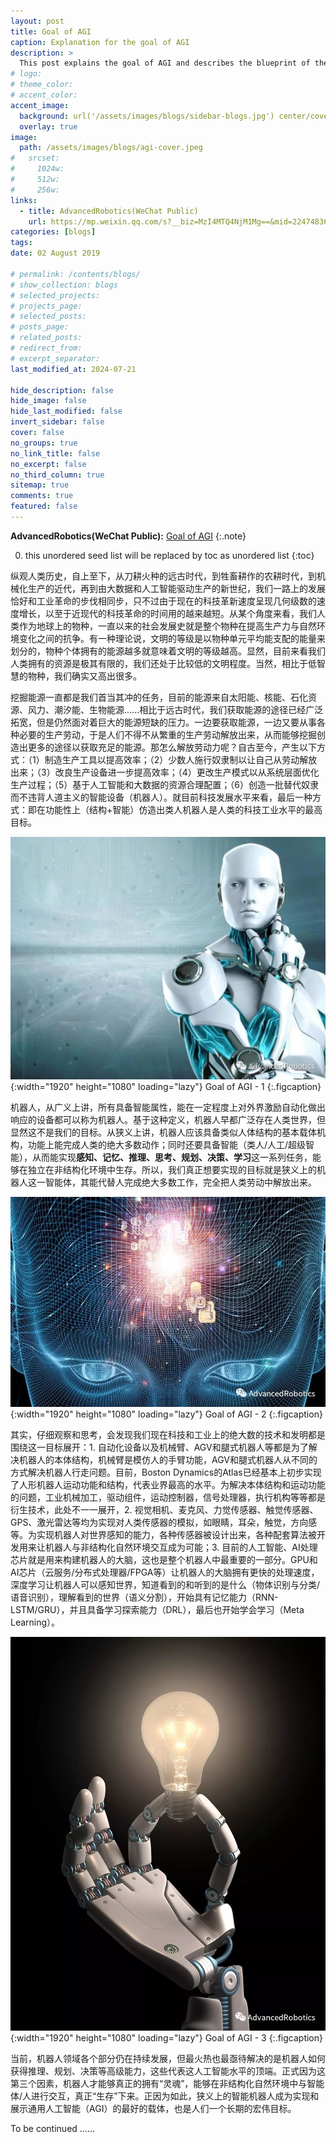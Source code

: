 ```yaml
---
layout: post
title: Goal of AGI
caption: Explanation for the goal of AGI
description: >
  This post explains the goal of AGI and describes the blueprint of the goal.
# logo:
# theme_color:
# accent_color:
accent_image:
  background: url('/assets/images/blogs/sidebar-blogs.jpg') center/cover
  overlay: true
image:
  path: /assets/images/blogs/agi-cover.jpeg
#   srcset:
#     1024w:
#     512w:
#     256w:
links:
  - title: AdvancedRobotics(WeChat Public)
    url: https://mp.weixin.qq.com/s?__biz=MzI4MTQ4NjM1Mg==&mid=2247483676&idx=1&sn=e5182b0a1f972f3b2b22d82a83f136f5&chksm=eba93463dcdebd7599fbc80d42d6eab79ace2063fc8ee53874f6161c19169cc13ab6544a0916&token=1977923450&lang=zh_CN#rd
categories: [blogs]
tags:
date: 02 August 2019

# permalink: /contents/blogs/
# show_collection: blogs
# selected_projects:
# projects_page:
# selected_posts:
# posts_page:
# related_posts:
# redirect_from:
# excerpt_separator:
last_modified_at: 2024-07-21

hide_description: false
hide_image: false
hide_last_modified: false
invert_sidebar: false
cover: false
no_groups: true
no_link_title: false
no_excerpt: false
no_third_column: true
sitemap: true
comments: true
featured: false
---
```


**AdvancedRobotics(WeChat Public):** [Goal of AGI](https://mp.weixin.qq.com/s?__biz=MzI4MTQ4NjM1Mg==&mid=2247483676&idx=1&sn=e5182b0a1f972f3b2b22d82a83f136f5&chksm=eba93463dcdebd7599fbc80d42d6eab79ace2063fc8ee53874f6161c19169cc13ab6544a0916&token=1977923450&lang=zh_CN#rd)
{:.note}

0. this unordered seed list will be replaced by toc as unordered list
{:toc}

纵观人类历史，自上至下，从刀耕火种的远古时代，到牲畜耕作的农耕时代，到机械化生产的近代，再到由大数据和人工智能驱动生产的新世纪，我们一路上的发展恰好和工业革命的步伐相同步，只不过由于现在的科技革新速度呈现几何级数的速度增长，以至于近现代的科技革命的时间用的越来越短。从某个角度来看，我们人类作为地球上的物种，一直以来的社会发展史就是整个物种在提高生产力与自然环境变化之间的抗争。有一种理论说，文明的等级是以物种单元平均能支配的能量来划分的，物种个体拥有的能源越多就意味着文明的等级越高。显然，目前来看我们人类拥有的资源是极其有限的，我们还处于比较低的文明程度。当然，相比于低智慧的物种，我们确实又高出很多。

挖掘能源一直都是我们首当其冲的任务，目前的能源来自太阳能、核能、石化资源、风力、潮汐能、生物能源......相比于远古时代，我们获取能源的途径已经广泛拓宽，但是仍然面对着巨大的能源短缺的压力。一边要获取能源，一边又要从事各种必要的生产劳动，于是人们不得不从繁重的生产劳动解放出来，从而能够挖掘创造出更多的途径以获取充足的能源。那怎么解放劳动力呢？自古至今，产生以下方式：（1）制造生产工具以提高效率；（2）少数人施行奴隶制以让自己从劳动解放出来；（3）改良生产设备进一步提高效率；（4）更改生产模式以从系统层面优化生产过程；（5）基于人工智能和大数据的资源合理配置；（6）创造一批替代奴隶而不违背人道主义的智能设备（机器人）。就目前科技发展水平来看，最后一种方式：即在功能性上（结构+智能）仿造出类人机器人是人类的科技工业水平的最高目标。

![AGI Goal 1](/assets/images/blogs/agi-goal-1.jpeg){:width="1920" height="1080" loading="lazy"}
Goal of AGI - 1
{:.figcaption}

机器人，从广义上讲，所有具备智能属性，能在一定程度上对外界激励自动化做出响应的设备都可以称为机器人。基于这种定义，机器人早都广泛存在人类世界，但显然这不是我们的目标。从狭义上讲，机器人应该具备类似人体结构的基本载体机构，功能上能完成人类的绝大多数动作；同时还要具备智能（类人/人工/超级智能），从而能实现**感知、记忆、推理、思考、规划、决策、学习**这一系列任务，能够在独立在非结构化环境中生存。所以，我们真正想要实现的目标就是狭义上的机器人这一智能体，其能代替人完成绝大多数工作，完全把人类劳动中解放出来。

![AGI Goal 2](/assets/images/blogs/agi-goal-2.jpeg){:width="1920" height="1080" loading="lazy"}
Goal of AGI - 2
{:.figcaption}

其实，仔细观察和思考，会发现我们现在科技和工业上的绝大数的技术和发明都是围绕这一目标展开：1. 自动化设备以及机械臂、AGV和腿式机器人等都是为了解决机器人的本体结构，机械臂是模仿人的手臂功能，AGV和腿式机器人从不同的方式解决机器人行走问题。目前，Boston Dynamics的Atlas已经基本上初步实现了人形机器人运动功能和结构，代表业界最高的水平。为解决本体结构和运动功能的问题，工业机械加工，驱动组件，运动控制器，信号处理器，执行机构等等都是衍生技术，此处不一一展开，2. 视觉相机、麦克风、力觉传感器、触觉传感器、GPS、激光雷达等均为实现对人类传感器的模拟，如眼睛，耳朵，触觉，方向感等。为实现机器人对世界感知的能力，各种传感器被设计出来，各种配套算法被开发用来让机器人与非结构化自然环境交互成为可能；3. 目前的人工智能、AI处理芯片就是用来构建机器人的大脑，这也是整个机器人中最重要的一部分。GPU和AI芯片（云服务/分布式处理器/FPGA等）让机器人的大脑拥有更快的处理速度，深度学习让机器人可以感知世界，知道看到的和听到的是什么（物体识别与分类/语音识别），理解看到的世界（语义分割），开始具有记忆能力（RNN-LSTM/GRU），并且具备学习探索能力（DRL），最后也开始学会学习（Meta Learning）。

![AGI Goal 3](/assets/images/blogs/agi-goal-3.jpeg){:width="1920" height="1080" loading="lazy"}
Goal of AGI - 3
{:.figcaption}

当前，机器人领域各个部分仍在持续发展，但最火热也最亟待解决的是机器人如何获得推理、规划、决策等高级能力，这些代表这人工智能水平的顶端。正式因为这第三个因素，机器人才能够真正的拥有“灵魂”，能够在非结构化自然环境中与智能体/人进行交互，真正“生存”下来。正因为如此，狭义上的智能机器人成为实现和展示通用人工智能（AGI）的最好的载体，也是人们一个长期的宏伟目标。

To be continued ......
